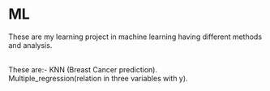 # ML
These are my learning project in machine learning having different methods and analysis.

<br>
These are:-
KNN (Breast Cancer prediction).
<br> Multiple_regression(relation in three variables with y).

